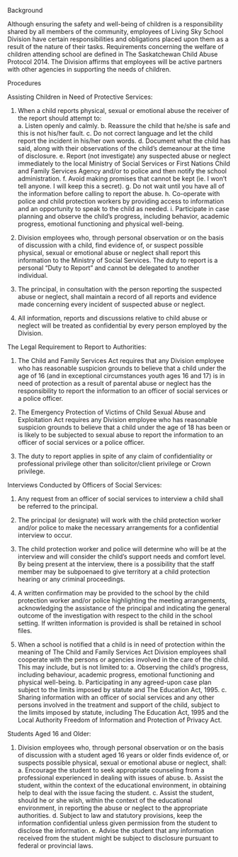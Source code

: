 Background

Although ensuring the safety and well-being of children is a responsibility shared by all members of the community, employees of Living Sky School Division have certain responsibilities and obligations placed upon them as a result of the nature of their tasks. Requirements concerning the welfare of children attending school are defined in The Saskatchewan Child Abuse Protocol 2014. The Division affirms that employees will be active partners with other agencies in supporting the needs of children.


Procedures

Assisting Children in Need of Protective Services:

1.	When a child reports physical, sexual or emotional abuse the receiver of the report should attempt to:       
a.	Listen openly and calmly.
b.	Reassure the child that he/she is safe and this is not his/her fault.
c.	Do not correct language and let the child report the incident in his/her own words.
d.	Document what the child has said, along with their observations of the child’s demeanour at the time of disclosure.
e.	Report (not investigate) any suspected abuse or neglect immediately to the local Ministry of Social Services or First Nations Child and Family Services Agency and/or to police and then notify the school administration.
f.	Avoid making promises that cannot be kept (ie. I won’t tell anyone. I will keep this a secret). 
g.	Do not wait until you have all of the information before calling to report the abuse.
h.	Co-operate with police and child protection workers by providing access to information and an opportunity to speak to the child as needed.
i.	Participate in case planning and observe the child’s progress, including behavior, academic progress, emotional functioning and physical well-being.
 

2.	Division employees who, through personal observation or on the basis of discussion with a child, find evidence of, or suspect possible physical, sexual or emotional abuse or neglect shall report this information to the Ministry of Social Services. The duty to report is a personal “Duty to Report” and cannot be delegated to another individual.

3.	The principal, in consultation with the person reporting the suspected abuse or neglect, shall maintain a record of all reports and evidence made concerning every incident of suspected abuse or neglect.

4.	All information, reports and discussions relative to child abuse or neglect will be treated as confidential by every person employed by the Division.

The Legal Requirement to Report to Authorities:

1.	The Child and Family Services Act requires that any Division employee who has reasonable suspicion grounds to believe that a child under the age of 16 (and in exceptional circumstances youth ages 16 and 17) is in need of protection as a result of parental abuse or neglect has the responsibility to report the information to an officer of social services or a police officer.

2.	The Emergency Protection of Victims of Child Sexual Abuse and Exploitation Act requires any Division employee who has reasonable suspicion grounds to believe that a child under the age of 18 has been or is likely to be subjected to sexual abuse to report the information to an officer of social services or a police officer.

3.	The duty to report applies in spite of any claim of confidentiality or professional privilege other than solicitor/client privilege or Crown privilege.


Interviews Conducted by Officers of Social Services:

1.	Any request from an officer of social services to interview a child shall be referred to the principal.

2.	The principal (or designate) will work with the child protection worker and/or police to make the necessary arrangements for a confidential interview to occur.

3.	The child protection worker and police will determine who will be at the interview and will consider the child’s support needs and comfort level. By being present at the interview, there is a possibility that the staff member may be subpoenaed to give territory at a child protection hearing or any criminal proceedings.

4.	A written confirmation may be provided to the school by the child protection worker and/or police highlighting the meeting arrangements, acknowledging the assistance of the principal and indicating the general outcome of the investigation with respect to the child in the school setting. If written information is provided is shall be retained in school files.

5.	When a school is notified that a child is in need of protection within the meaning of The Child and Family Services Act Division employees shall cooperate with the persons or agencies involved in the care of the child. This may include, but is not limited to:
a.	Observing the child’s progress, including behaviour, academic progress, emotional functioning and physical well-being.
b.	Participating in any agreed-upon case plan subject to the limits imposed by statute and The Education Act, 1995.
c.	Sharing information with an officer of social services and any other persons involved in the treatment and support of the child, subject to the limits imposed by statute, including The Education Act, 1995 and the Local Authority Freedom of Information and Protection of Privacy Act.


Students Aged 16 and Older:

1.	Division employees who, through personal observation or on the basis of discussion with a student aged 16 years or older finds evidence of, or suspects possible physical, sexual or emotional abuse or neglect, shall:
a.	Encourage the student to seek appropriate counseling from a professional experienced in dealing with issues of abuse.
b.	Assist the student, within the context of the educational environment, in obtaining help to deal with the issue facing the student.
c.	Assist the student, should he or she wish, within the context of the educational environment, in reporting the abuse or neglect to the appropriate authorities.
d.	Subject to law and statutory provisions, keep the information confidential unless given permission from the student to disclose the information.
e.	Advise the student that any information received from the student might be subject to disclosure pursuant to federal or provincial laws. 
